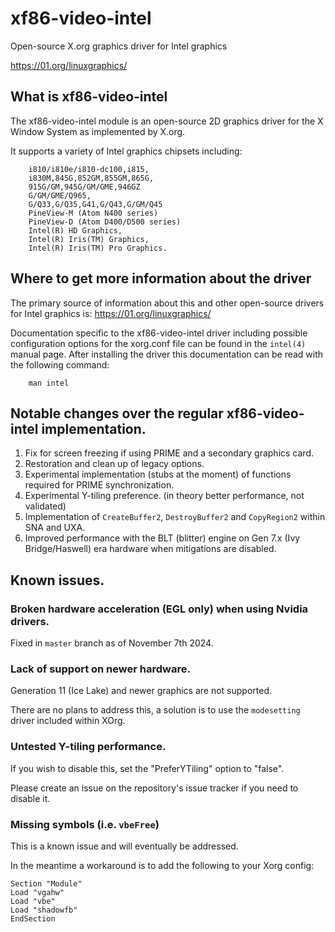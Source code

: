 # xf86-video-intel

Open-source X.org graphics driver for Intel graphics

[https://01.org/linuxgraphics/
](https://web.archive.org/web/20200430064829/https://01.org/linuxgraphics/)

## What is xf86-video-intel
The xf86-video-intel module is an open-source 2D graphics driver for
the X Window System as implemented by X.org.

It supports a variety of Intel graphics chipsets including:

```
	i810/i810e/i810-dc100,i815,
	i830M,845G,852GM,855GM,865G,
	915G/GM,945G/GM/GME,946GZ
	G/GM/GME/Q965,
	G/Q33,G/Q35,G41,G/Q43,G/GM/Q45
	PineView-M (Atom N400 series)
	PineView-D (Atom D400/D500 series)
	Intel(R) HD Graphics,
	Intel(R) Iris(TM) Graphics,
	Intel(R) Iris(TM) Pro Graphics.
```

## Where to get more information about the driver

The primary source of information about this and other open-source
drivers for Intel graphics is: [https://01.org/linuxgraphics/
](https://web.archive.org/web/20200430064829/https://01.org/linuxgraphics/)

Documentation specific to the xf86-video-intel driver including
possible configuration options for the xorg.conf file can be found in
the `intel(4)` manual page. After installing the driver this
documentation can be read with the following command:

```
	man intel
```

## Notable changes over the regular xf86-video-intel implementation.

1. Fix for screen freezing if using PRIME and a secondary graphics card.
2. Restoration and clean up of legacy options.
3. Experimental implementation (stubs at the moment) of functions required for PRIME synchronization.
4. Experimental Y-tiling preference. (in theory better performance, not validated)
5. Implementation of `CreateBuffer2`, `DestroyBuffer2` and `CopyRegion2` within SNA and UXA.
6. Improved performance with the BLT (blitter) engine on Gen 7.x (Ivy Bridge/Haswell) era hardware when mitigations are disabled.

## Known issues.

### Broken hardware acceleration (EGL only) when using Nvidia drivers.

Fixed in `master` branch as of November 7th 2024.

### Lack of support on newer hardware.

Generation 11 (Ice Lake) and newer graphics are not supported.

There are no plans to address this, a solution is to use the `modesetting` driver included within XOrg.

### Untested Y-tiling performance.

If you wish to disable this, set the "PreferYTiling" option to "false".

Please create an issue on the repository's issue tracker if you need to disable it.

### Missing symbols (i.e. `vbeFree`)

This is a known issue and will eventually be addressed.

In the meantime a workaround is to add the following to your Xorg config:

```
Section "Module"
Load "vgahw"
Load "vbe"
Load "shadowfb"
EndSection
```